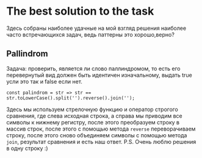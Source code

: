 # **The best solution to the task**

Здесь собраны наиболее удачные на мой взгляд решения наиболее часто встречающихся задач, ведь паттерны это хорошо,верно?


## **Pallindrom**

Задача: проверить, является ли слово паллиндромом, то есть его перевернутый вид должен быть идентичен изначальному, выдать true усли это так и false если нет.

```
const palindrom = str => str == str.toLowerCase().split('').reverse().join('');
```

Здесь мы используем стрелочную функцию и оператор строгого сравнения, где слева исходная строка, а справа мы приводим все символы к нижнему регистру, после этого преобразуем строку в массив строк, после этого с помощью метода ```reverse``` переворачиваем строку, после этого сново объединяем символы с помощью метода ```join```, результат сравнения и есть наш ответ. 
P.S. Очень люблю решения в одну строку :)

